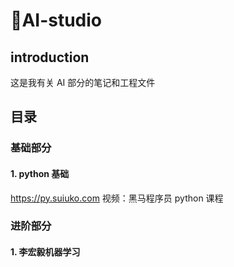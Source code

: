 # 🎨AI-studio

## introduction

这是我有关 AI 部分的笔记和工程文件

## 目录

### 基础部分

#### 1. python 基础

https://py.suiuko.com
视频：黑马程序员 python 课程

### 进阶部分

#### 1. 李宏毅机器学习

